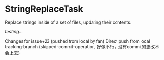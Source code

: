 # StringReplaceTask
Replace strings inside of a set of files, updating their contents.

*testing...*

Changes for issue+23 (pushed from local by fan)
Direct push from local tracking-branch (skipped-commit-operation, 好像不行，没有commit的更改不会上去)
